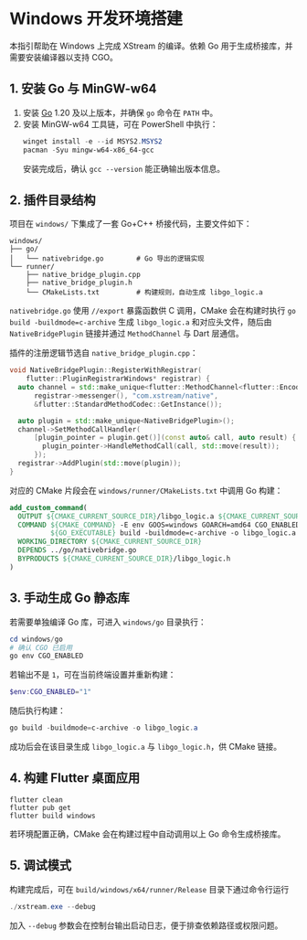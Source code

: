 # Windows 开发环境搭建

本指引帮助在 Windows 上完成 XStream 的编译。依赖 Go 用于生成桥接库，并需要安装编译器以支持 CGO。

## 1. 安装 Go 与 MinGW-w64

1. 安装 [Go](https://go.dev/dl/) 1.20 及以上版本，并确保 `go` 命令在 `PATH` 中。
2. 安装 MinGW-w64 工具链，可在 PowerShell 中执行：
   ```powershell
   winget install -e --id MSYS2.MSYS2
   pacman -Syu mingw-w64-x86_64-gcc
   ```
   安装完成后，确认 `gcc --version` 能正确输出版本信息。

## 2. 插件目录结构

项目在 `windows/` 下集成了一套 Go+C++ 桥接代码，主要文件如下：

```text
windows/
├── go/
│   └── nativebridge.go        # Go 导出的逻辑实现
└── runner/
    ├── native_bridge_plugin.cpp
    ├── native_bridge_plugin.h
    └── CMakeLists.txt         # 构建规则，自动生成 libgo_logic.a
```

`nativebridge.go` 使用 `//export` 暴露函数供 C 调用，CMake 会在构建时执行
`go build -buildmode=c-archive` 生成 `libgo_logic.a` 和对应头文件，随后由
`NativeBridgePlugin` 链接并通过 `MethodChannel` 与 Dart 层通信。

插件的注册逻辑节选自 `native_bridge_plugin.cpp`：

```cpp
void NativeBridgePlugin::RegisterWithRegistrar(
    flutter::PluginRegistrarWindows* registrar) {
  auto channel = std::make_unique<flutter::MethodChannel<flutter::EncodableValue>>(
      registrar->messenger(), "com.xstream/native",
      &flutter::StandardMethodCodec::GetInstance());

  auto plugin = std::make_unique<NativeBridgePlugin>();
  channel->SetMethodCallHandler(
      [plugin_pointer = plugin.get()](const auto& call, auto result) {
        plugin_pointer->HandleMethodCall(call, std::move(result));
      });
  registrar->AddPlugin(std::move(plugin));
}
```

对应的 CMake 片段会在 `windows/runner/CMakeLists.txt` 中调用 Go 构建：

```cmake
add_custom_command(
  OUTPUT ${CMAKE_CURRENT_SOURCE_DIR}/libgo_logic.a ${CMAKE_CURRENT_SOURCE_DIR}/libgo_logic.h
  COMMAND ${CMAKE_COMMAND} -E env GOOS=windows GOARCH=amd64 CGO_ENABLED=1
          ${GO_EXECUTABLE} build -buildmode=c-archive -o libgo_logic.a ./go/nativebridge.go
  WORKING_DIRECTORY ${CMAKE_CURRENT_SOURCE_DIR}
  DEPENDS ../go/nativebridge.go
  BYPRODUCTS ${CMAKE_CURRENT_SOURCE_DIR}/libgo_logic.h
)
```

## 3. 手动生成 Go 静态库

若需要单独编译 Go 库，可进入 `windows/go` 目录执行：

```powershell
cd windows/go
# 确认 CGO 已启用
go env CGO_ENABLED
```

若输出不是 `1`，可在当前终端设置并重新构建：

```powershell
$env:CGO_ENABLED="1"
```

随后执行构建：

```powershell
go build -buildmode=c-archive -o libgo_logic.a
```

成功后会在该目录生成 `libgo_logic.a` 与 `libgo_logic.h`，供 CMake 链接。

## 4. 构建 Flutter 桌面应用

```
flutter clean
flutter pub get
flutter build windows
```

若环境配置正确，CMake 会在构建过程中自动调用以上 Go 命令生成桥接库。

## 5. 调试模式

构建完成后，可在 `build/windows/x64/runner/Release` 目录下通过命令行运行

```powershell
./xstream.exe --debug
```

加入 `--debug` 参数会在控制台输出启动日志，便于排查依赖路径或权限问题。
